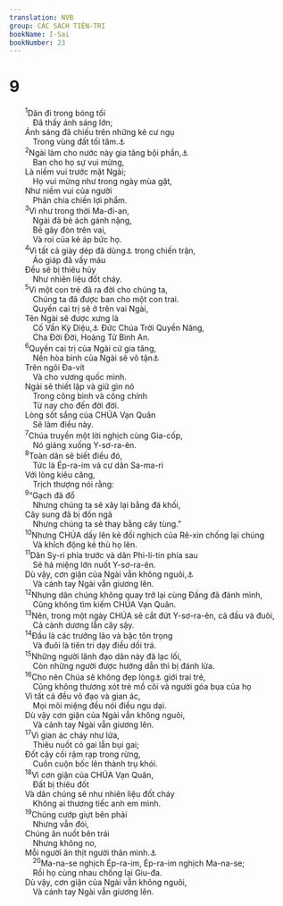 ```yaml
---
translation: NVB
group: CÁC SÁCH TIÊN-TRI
bookName: I-Sai 
bookNumber: 23
---
```


<div class="title"><h1>9</h1></div>
<span class="verse es_9_1">  <sup>1</sup>Dân đi trong bóng tối <br/>   Đã thấy ánh sáng lớn; <br/>  Ánh sáng đã chiếu trên những kẻ cư ngụ <br/>   Trong vùng đất tối tăm.<a data-toggle="tooltip" data-placement="bottom" title="Ctd: bóng của sự chết">⚓</a><br/></span>
<span class="verse es_9_2">  <sup>2</sup>Ngài làm cho nước này gia tăng bội phần,<a data-toggle="tooltip" data-placement="bottom" title="Nt: không gia tăng vui mừng. Đa số các học giả cho rằng chép lầm">⚓</a><br/>   Ban cho họ sự vui mừng, <br/>  Là niềm vui trước mặt Ngài; <br/>   Họ vui mừng như trong ngày mùa gặt, <br/>  Như niềm vui của người <br/>   Phân chia chiến lợi phẩm. <br/></span>
<span class="verse es_9_3">  <sup>3</sup>Vì như trong thời Ma-đi-an, <br/>   Ngài đã bẻ ách gánh nặng, <br/>   Bẻ gãy đòn trên vai, <br/>   Và roi của kẻ áp bức họ. <br/></span>
<span class="verse es_9_4">  <sup>4</sup>Vì tất cả giày dép đã dùng<a data-toggle="tooltip" data-placement="bottom" title="Nt: đã dày đạp">⚓</a> trong chiến trận, <br/>   Áo giáp đã vấy máu <br/>  Đều sẽ bị thiêu hủy <br/>   Như nhiên liệu đốt cháy. <br/></span>
<span class="verse es_9_5">  <sup>5</sup>Vì một con trẻ đã ra đời cho chúng ta, <br/>   Chúng ta đã được ban cho một con trai. <br/>   Quyền cai trị sẽ ở trên vai Ngài, <br/>  Tên Ngài sẽ được xưng là <br/>   Cố Vấn Kỳ Diệu,<a data-toggle="tooltip" data-placement="bottom" title="Ctd: là mưu lược, là kỳ diệu">⚓</a> Đức Chúa Trời Quyền Năng, <br/>   Cha Đời Đời, Hoàng Tử Bình An. <br/></span>
<span class="verse es_9_6">  <sup>6</sup>Quyền cai trị của Ngài cứ gia tăng, <br/>   Nền hòa bình của Ngài sẽ vô tận<a data-toggle="tooltip" data-placement="bottom" title="Ctd: quyền cai trị và hòa bình của Ngài sẽ gia tăng vô tận. Ngài sẽ cai trị trên ngai Đa-vít và vương quốc mình">⚓</a><br/>  Trên ngôi Đa-vít <br/>   Và cho vương quốc mình. <br/>  Ngài sẽ thiết lập và giữ gìn nó <br/>   Trong công bình và công chính <br/>   Từ nay cho đến đời đời. <br/>  Lòng sốt sắng của CHÚA Vạn Quân <br/>   Sẽ làm điều này. <br/></span>
<span class="verse es_9_7">  <sup>7</sup>Chúa truyền một lời nghịch cùng Gia-cốp, <br/>   Nó giáng xuống Y-sơ-ra-ên. <br/></span>
<span class="verse es_9_8">  <sup>8</sup>Toàn dân sẽ biết điều đó, <br/>   Tức là Ép-ra-im và cư dân Sa-ma-ri <br/>  Với lòng kiêu căng, <br/>   Trịch thượng nói rằng: <br/></span>
<span class="verse es_9_9">  <sup>9</sup>“Gạch đã đổ <br/>   Nhưng chúng ta sẽ xây lại bằng đá khối, <br/>  Cây sung đã bị đốn ngã <br/>   Nhưng chúng ta sẽ thay bằng cây tùng.” <br/></span>
<span class="verse es_9_10">  <sup>10</sup>Nhưng CHÚA dấy lên kẻ đối nghịch của Rê-xin chống lại chúng <br/>   Và khích động kẻ thù họ lên. <br/></span>
<span class="verse es_9_11">  <sup>11</sup>Dân Sy-ri phía trước và dân Phi-li-tin phía sau <br/>   Sẽ há miệng lớn nuốt Y-sơ-ra-ên. <br/>  Dù vậy, cơn giận của Ngài vẫn không nguôi,<a data-toggle="tooltip" data-placement="bottom" title="Nt: quay lui">⚓</a><br/>   Và cánh tay Ngài vẫn giương lên. <br/></span>
<span class="verse es_9_12">  <sup>12</sup>Nhưng dân chúng không quay trở lại cùng Đấng đã đánh mình, <br/>   Cũng không tìm kiếm CHÚA Vạn Quân. <br/></span>
<span class="verse es_9_13">  <sup>13</sup>Nên, trong một ngày CHÚA sẽ cắt đứt Y-sơ-ra-ên, cả đầu và đuôi, <br/>   Cả cành dương lẫn cây sậy. <br/></span>
<span class="verse es_9_14">  <sup>14</sup>Đầu là các trưởng lão và bậc tôn trọng <br/>   Và đuôi là tiên tri dạy điều dối trá. <br/></span>
<span class="verse es_9_15">  <sup>15</sup>Những người lãnh đạo dân này đã lạc lối, <br/>   Còn những người được hướng dẫn thì bị đánh lừa. <br/></span>
<span class="verse es_9_16">  <sup>16</sup>Cho nên Chúa sẽ không đẹp lòng<a data-toggle="tooltip" data-placement="bottom" title="Văn bản cổ Qa: chăm sóc, thương xót">⚓</a> giới trai trẻ, <br/>   Cũng không thương xót trẻ mồ côi và người góa bụa của họ <br/>  Vì tất cả đều vô đạo và gian ác, <br/>   Mọi môi miệng đều nói điều ngu dại. <br/>  Dù vậy cơn giận của Ngài vẫn không nguôi, <br/>   Và cánh tay Ngài vẫn giương lên. <br/></span>
<span class="verse es_9_17">  <sup>17</sup>Vì gian ác cháy như lửa, <br/>   Thiêu nuốt cỏ gai lẫn bụi gai; <br/>  Đốt cây cối rậm rạp trong rừng, <br/>   Cuồn cuộn bốc lên thành trụ khói. <br/></span>
<span class="verse es_9_18">  <sup>18</sup>Vì cơn giận của CHÚA Vạn Quân, <br/>   Đất bị thiêu đốt <br/>  Và dân chúng sẽ như nhiên liệu đốt cháy <br/>   Không ai thương tiếc anh em mình. <br/></span>
<span class="verse es_9_19">  <sup>19</sup>Chúng cướp giựt bên phải <br/>   Nhưng vẫn đói, <br/>  Chúng ăn nuốt bên trái <br/>   Nhưng không no, <br/>  Mỗi người ăn thịt người thân mình.<a data-toggle="tooltip" data-placement="bottom" title="Nt: cánh tay. Tg: bà con">⚓</a><br/></span>
<span class="verse es_9_20">   <sup>20</sup>Ma-na-se nghịch Ép-ra-im, Ép-ra-im nghịch Ma-na-se; <br/>   Rồi họ cùng nhau chống lại Giu-đa. <br/>  Dù vậy, cơn giận của Ngài vẫn không nguôi, <br/>   Và cánh tay Ngài vẫn giương lên. <br/></span>
